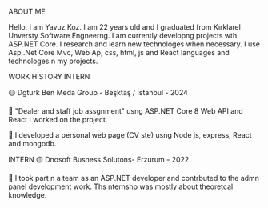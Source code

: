 ABOUT ME

Hello, I am Yavuz Koz. I am 22 years old and I graduated from
Kırklarel Unversty Software Engneerng. I am currently developng
projects wth ASP.NET Core. I research and learn new technologes
when necessary. I use Asp .Net Core Mvc, Web Ap, css, html, js and
React languages and technologes n my projects.

WORK HİSTORY
INTERN

🟡 Dgturk Ben Meda Group - Beşktaş / İstanbul - 2024

🔵 "Dealer and staff job assgnment" usng ASP.NET Core 8 Web API
and React I worked on the project.

🔵 I developed a personal web page (CV ste) usng Node js, express,
React and mongodb.

INTERN
🟡 Dnosoft Busness Solutons- Erzurum - 2022

🔵 I took part n a team as an ASP.NET developer and contrbuted to
the admn panel development work. Ths nternshp was mostly
about theoretcal knowledge.
<!--
**kzyavuz/kzyavuz** is a ✨ _special_ ✨ repository because its `README.md` (this file) appears on your GitHub profile.

Here are some ideas to get you started:

- 🔭 I’m currently working on ...
- 🌱 I’m currently learning ...
- 👯 I’m looking to collaborate on ...
- 🤔 I’m looking for help with ...
- 💬 Ask me about ...
- 📫 How to reach me: ...
- 😄 Pronouns: ...
- ⚡ Fun fact: ...
-->
